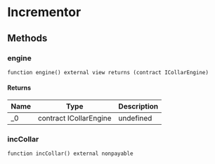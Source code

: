 # Incrementor









## Methods

### engine

```solidity
function engine() external view returns (contract ICollarEngine)
```






#### Returns

| Name | Type | Description |
|---|---|---|
| _0 | contract ICollarEngine | undefined |

### incCollar

```solidity
function incCollar() external nonpayable
```









